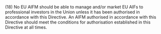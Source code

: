 (18) No EU AIFM should be able to manage and/or market EU AIFs to professional investors in the Union unless it has been authorised in accordance with this Directive. An AIFM authorised in accordance with this Directive should meet the conditions for authorisation established in this Directive at all times.